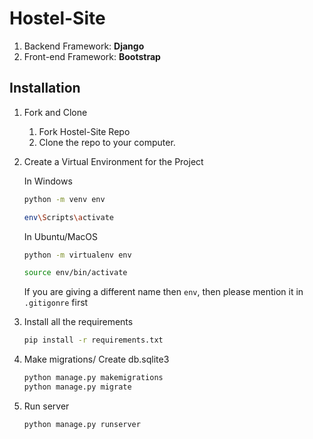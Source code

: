 # Hostel-Site
1. Backend Framework: **Django**
2. Front-end Framework: **Bootstrap**

## Installation 

1. Fork and Clone
    <ol>
    <li>Fork Hostel-Site Repo</li>
    <li>Clone the repo to your computer.</li>
    </ol>

2. Create a Virtual Environment for the Project

    In Windows
    ```bash
    python -m venv env
    
    env\Scripts\activate
    ```

    In Ubuntu/MacOS
    ```bash
    python -m virtualenv env
    
    source env/bin/activate
    ```
   
   If you are giving a different name then `env`, then please mention it in `.gitigonre` first

3. Install all the requirements

    ```bash
    pip install -r requirements.txt
    ```

4. Make migrations/ Create db.sqlite3

    ```bash
    python manage.py makemigrations
    python manage.py migrate
    ```
5. Run server
    ```bash
    python manage.py runserver
    ```